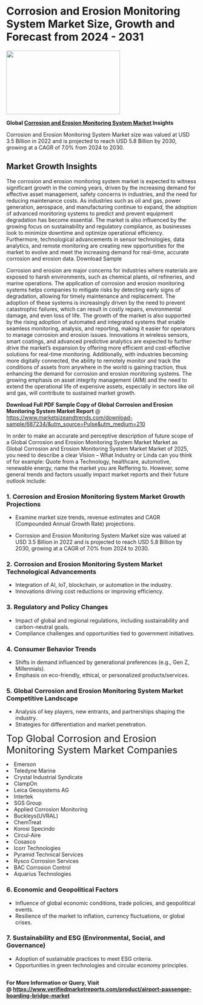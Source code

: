 <H1>Corrosion and Erosion Monitoring System Market Size, Growth and Forecast from 2024 - 2031</H1><img class="aligncenter size-medium wp-image-584254" src="https://thirdeyenews.in/wp-content/uploads/2024/09/Global-Market-Research-300x168.jpeg" alt="" width="300" height="168" /><p><strong>Global&nbsp;<a href="https://www.marketsizeandtrends.com/download-sample/687234/&amp;utm_source=Pulse&amp;utm_medium=210">Corrosion and Erosion Monitoring System Market</a> Insights</strong></p><p>Corrosion and Erosion Monitoring System Market size was valued at USD 3.5 Billion in 2022 and is projected to reach USD 5.8 Billion by 2030, growing at a CAGR of 7.0% from 2024 to 2030.</p><p><h2>Market Growth Insights</h2> <p>The corrosion and erosion monitoring system market is expected to witness significant growth in the coming years, driven by the increasing demand for effective asset management, safety concerns in industries, and the need for reducing maintenance costs. As industries such as oil and gas, power generation, aerospace, and manufacturing continue to expand, the adoption of advanced monitoring systems to predict and prevent equipment degradation has become essential. The market is also influenced by the growing focus on sustainability and regulatory compliance, as businesses look to minimize downtime and optimize operational efficiency. Furthermore, technological advancements in sensor technologies, data analytics, and remote monitoring are creating new opportunities for the market to evolve and meet the increasing demand for real-time, accurate corrosion and erosion data. Download Sample</p> <p>Corrosion and erosion are major concerns for industries where materials are exposed to harsh environments, such as chemical plants, oil refineries, and marine operations. The application of corrosion and erosion monitoring systems helps companies to mitigate risks by detecting early signs of degradation, allowing for timely maintenance and replacement. The adoption of these systems is increasingly driven by the need to prevent catastrophic failures, which can result in costly repairs, environmental damage, and even loss of life. The growth of the market is also supported by the rising adoption of automated and integrated systems that enable seamless monitoring, analysis, and reporting, making it easier for operators to manage corrosion and erosion issues. Innovations in wireless sensors, smart coatings, and advanced predictive analytics are expected to further drive the market’s expansion by offering more efficient and cost-effective solutions for real-time monitoring. Additionally, with industries becoming more digitally connected, the ability to remotely monitor and track the conditions of assets from anywhere in the world is gaining traction, thus enhancing the demand for corrosion and erosion monitoring systems. The growing emphasis on asset integrity management (AIM) and the need to extend the operational life of expensive assets, especially in sectors like oil and gas, will contribute to sustained market growth. </p><p><span class=""><strong>Download Full PDF Sample Copy of Global Corrosion and Erosion Monitoring System Market Report</strong> @ <a href="https://www.marketsizeandtrends.com/download-sample/687234/&amp;utm_source=Pulse&amp;utm_medium=210" target="_blank">https://www.marketsizeandtrends.com/download-sample/687234/&amp;utm_source=Pulse&amp;utm_medium=210</a></span></p><p>In order to make an accurate and perceptive description of future scope of a Global&nbsp;Corrosion and Erosion Monitoring System Market Market as Global&nbsp;Corrosion and Erosion Monitoring System Market Market of 2025, you need to describe a clear Vision &ndash; What Industry or Linda can you think of for example: Quote from a Technology, healthcare, automotive, renewable energy, name the market you are Reffering to. However, some general trends and factors usually impact market reports and their future outlook include:</p><h3>1.&nbsp;<strong>Corrosion and Erosion Monitoring System Market Growth Projections</strong></h3><ul><li>Examine market size trends, revenue estimates and CAGR (Compounded Annual Growth Rate) projections.</li><li><p>Corrosion and Erosion Monitoring System Market size was valued at USD 3.5 Billion in 2022 and is projected to reach USD 5.8 Billion by 2030, growing at a CAGR of 7.0% from 2024 to 2030.</p></li></ul><h3>2.&nbsp;<strong>Corrosion and Erosion Monitoring System Market Technological Advancements</strong></h3><ul><li>Integration of AI, IoT, blockchain, or automation in the industry.</li><li>Innovations driving cost reductions or improving efficiency.</li></ul><h3>3.&nbsp;<strong>Regulatory and Policy Changes</strong></h3><ul><li>Impact of global and regional regulations, including sustainability and carbon-neutral goals.</li><li>Compliance challenges and opportunities tied to government initiatives.</li></ul><h3>4.&nbsp;<strong>Consumer Behavior Trends</strong></h3><ul><li>Shifts in demand influenced by generational preferences (e.g., Gen Z, Millennials).</li><li>Emphasis on eco-friendly, ethical, or personalized products/services.</li></ul><h3>5.&nbsp;<strong>Global Corrosion and Erosion Monitoring System Market Competitive Landscape</strong></h3><ul><li>Analysis of key players, new entrants, and partnerships shaping the industry.</li><li>Strategies for differentiation and market penetration.</li></ul><p data-pm-slice="1 1 []"><span style="color: inherit; font-family: inherit; font-size: 25px;">Top Global Corrosion and Erosion Monitoring System Market Companies</span></p><div class="" data-test-id=""><p><li>Emerson</li><li> Teledyne Marine</li><li> Crystal Industrial Syndicate</li><li> ClampOn</li><li> Leica Geosystems AG</li><li> Intertek</li><li> SGS Group</li><li> Applied Corrosion Monitoring</li><li> Buckleys(UVRAL)</li><li> ChemTreat</li><li> Korosi Specindo</li><li> Circul-Aire</li><li> Cosasco</li><li> Icorr Technologies</li><li> Pyramid Technical Services</li><li> Rysco Corrosion Services</li><li> BAC Corrosion Control</li><li> Aquarius Technologies</li></p></div><h3>6.&nbsp;<strong>Economic and Geopolitical Factors</strong></h3><ul><li>Influence of global economic conditions, trade policies, and geopolitical events.</li><li>Resilience of the market to inflation, currency fluctuations, or global crises.</li></ul><h3>7.&nbsp;<strong>Sustainability and ESG (Environmental, Social, and Governance)</strong></h3><ul><li>Adoption of sustainable practices to meet ESG criteria.</li><li>Opportunities in green technologies and circular economy principles.</li></ul><h2><strong style="font-size: 14px;">For More Information or Query, Visit @&nbsp;</strong><a style="background-color: #ffffff; font-size: 14px;" href="https://www.marketsizeandtrends.com/report/corrosion-and-erosion-monitoring-system-market/" target="_blank">https://www.verifiedmarketreports.com/product/airport-passenger-boarding-bridge-market</a></h2>
